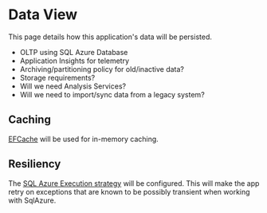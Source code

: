 # Data View

This page details how this application's data will be persisted.

- OLTP using SQL Azure Database
- Application Insights for telemetry
- Archiving/partitioning policy for old/inactive data?
- Storage requirements?
- Will we need Analysis Services?
- Will we need to import/sync data from a legacy system?

## Caching
[EFCache](https://github.com/moozzyk/EFCache) will be used for in-memory caching.

## Resiliency
The [SQL Azure Execution strategy](https://msdn.microsoft.com/en-us/library/dn456835.aspx) will be configured. This will make the app retry on exceptions that are known to be possibly transient when working with SqlAzure.